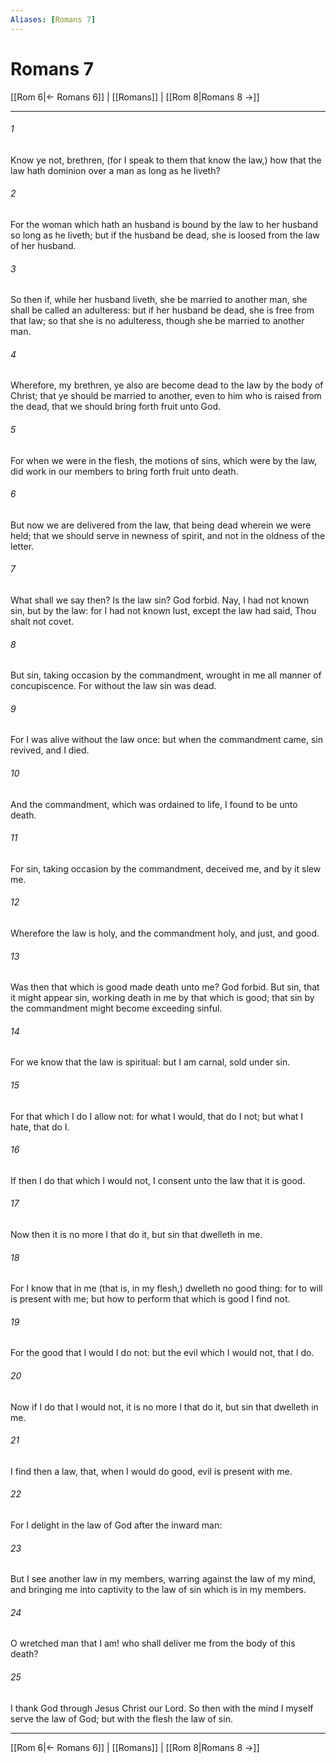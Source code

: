 ```yaml
---
Aliases: [Romans 7]
---
```

# Romans 7

[[Rom 6|← Romans 6]] | [[Romans]] | [[Rom 8|Romans 8 →]]
***



###### 1 
Know ye not, brethren, (for I speak to them that know the law,) how that the law hath dominion over a man as long as he liveth? 

###### 2 
For the woman which hath an husband is bound by the law to her husband so long as he liveth; but if the husband be dead, she is loosed from the law of her husband. 

###### 3 
So then if, while her husband liveth, she be married to another man, she shall be called an adulteress: but if her husband be dead, she is free from that law; so that she is no adulteress, though she be married to another man. 

###### 4 
Wherefore, my brethren, ye also are become dead to the law by the body of Christ; that ye should be married to another, even to him who is raised from the dead, that we should bring forth fruit unto God. 

###### 5 
For when we were in the flesh, the motions of sins, which were by the law, did work in our members to bring forth fruit unto death. 

###### 6 
But now we are delivered from the law, that being dead wherein we were held; that we should serve in newness of spirit, and not in the oldness of the letter. 

###### 7 
What shall we say then? Is the law sin? God forbid. Nay, I had not known sin, but by the law: for I had not known lust, except the law had said, Thou shalt not covet. 

###### 8 
But sin, taking occasion by the commandment, wrought in me all manner of concupiscence. For without the law sin was dead. 

###### 9 
For I was alive without the law once: but when the commandment came, sin revived, and I died. 

###### 10 
And the commandment, which was ordained to life, I found to be unto death. 

###### 11 
For sin, taking occasion by the commandment, deceived me, and by it slew me. 

###### 12 
Wherefore the law is holy, and the commandment holy, and just, and good. 

###### 13 
Was then that which is good made death unto me? God forbid. But sin, that it might appear sin, working death in me by that which is good; that sin by the commandment might become exceeding sinful. 

###### 14 
For we know that the law is spiritual: but I am carnal, sold under sin. 

###### 15 
For that which I do I allow not: for what I would, that do I not; but what I hate, that do I. 

###### 16 
If then I do that which I would not, I consent unto the law that it is good. 

###### 17 
Now then it is no more I that do it, but sin that dwelleth in me. 

###### 18 
For I know that in me (that is, in my flesh,) dwelleth no good thing: for to will is present with me; but how to perform that which is good I find not. 

###### 19 
For the good that I would I do not: but the evil which I would not, that I do. 

###### 20 
Now if I do that I would not, it is no more I that do it, but sin that dwelleth in me. 

###### 21 
I find then a law, that, when I would do good, evil is present with me. 

###### 22 
For I delight in the law of God after the inward man: 

###### 23 
But I see another law in my members, warring against the law of my mind, and bringing me into captivity to the law of sin which is in my members. 

###### 24 
O wretched man that I am! who shall deliver me from the body of this death? 

###### 25 
I thank God through Jesus Christ our Lord. So then with the mind I myself serve the law of God; but with the flesh the law of sin.

***
[[Rom 6|← Romans 6]] | [[Romans]] | [[Rom 8|Romans 8 →]]
